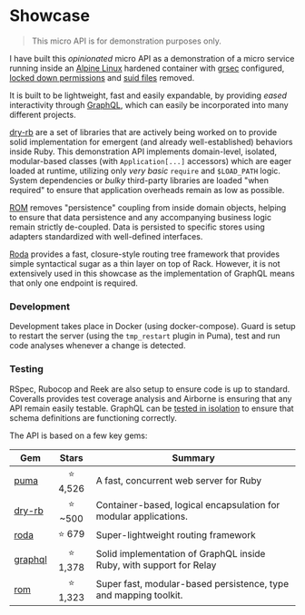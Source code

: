 # Showcase

> This micro API is for demonstration purposes only.

I have built this _opinionated_ micro API as a demonstration of a micro service running inside an [Alpine Linux](https://hub.docker.com/r/_/alpine/) hardened container with [grsec](https://grsecurity.net/) configured, [locked down permissions](https://raw.githubusercontent.com/davidkelley/docker-base/alpine-ruby/harden.sh) and [suid files](https://blog.tutum.co/2015/02/03/hardening-containers-disable-suid-programs/) removed.

It is built to be lightweight, fast and easily expandable, by providing _eased_ interactivity through [GraphQL](https://facebook.github.io/graphql/), which can easily be incorporated into many different projects.

[dry-rb](https://github.com/dry-rb) are a set of libraries that are actively being worked on to provide solid implementation for emergent (and already well-established) behaviors inside Ruby. This demonstration API implements domain-level, isolated, modular-based classes (with `Application[...]` accessors) which are eager loaded at runtime, utilizing only _very basic_ `require` and `$LOAD_PATH` logic. System dependencies or _bulky_ third-party libraries are loaded "when required" to ensure that application overheads remain as low as possible.

[ROM](http://rom-rb.org/) removes "persistence" coupling from inside domain objects, helping to ensure that data persistence and any accompanying business logic remain strictly de-coupled. Data is persisted to specific stores using adapters standardized with well-defined interfaces.

[Roda](https://github.com/jeremyevans/roda) provides a fast, closure-style routing tree framework that provides simple syntactical sugar as a thin layer on top of Rack. However, it is not extensively used in this showcase as the implementation of GraphQL means that only one endpoint is required.

### Development

Development takes place in Docker (using docker-compose). Guard is setup to restart the server (using the `tmp_restart` plugin in Puma), test and run code analyses whenever a change is detected.

### Testing

RSpec, Rubocop and Reek are also setup to ensure code is up to standard. Coveralls provides test coverage analysis and Airborne is ensuring that any API remain easily testable. GraphQL can be [tested in isolation](http://www.rubydoc.info/github/rmosolgo/graphql-ruby/file/guides/testing.md) to ensure that schema definitions are functioning correctly.

The API is based on a few key gems:

| Gem | Stars | Summary |
|---|:---:|---|
| [puma](http://puma.io/) | ⭐️ 4,526 | A fast, concurrent web server for Ruby |
| [dry-rb](https://github.com/dry-rb) | ⭐️ ~500 | Container-based, logical encapsulation for modular applications. |
| [roda](https://github.com/jeremyevans/roda) | ⭐️ 679 | Super-lightweight routing framework |
| [graphql](https://rmosolgo.github.io/graphql-ruby/) | ⭐️ 1,378 | Solid implementation of GraphQL inside Ruby, with support for Relay |
| [rom](http://rom-rb.org/) | ⭐️ 1,323 | Super fast, modular-based persistence, type and mapping toolkit. |
